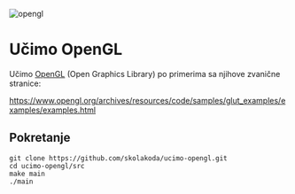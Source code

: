 ![opengl](https://upload.wikimedia.org/wikipedia/en/thumb/f/fb/OpenGL_logo_%28Nov14%29.svg/640px-OpenGL_logo_%28Nov14%29.svg.png)

# Učimo OpenGL

Učimo [OpenGL](https://www.opengl.org) (Open Graphics Library) po primerima sa njihove zvanične stranice:

https://www.opengl.org/archives/resources/code/samples/glut_examples/examples/examples.html

## Pokretanje
```
git clone https://github.com/skolakoda/ucimo-opengl.git
cd ucimo-opengl/src
make main
./main
```
